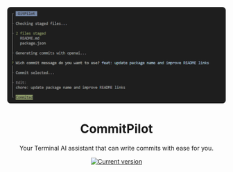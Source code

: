 <div align="center">
  <div>
    <img src=".github/screenshot.png" alt="CommitPilot"/>
    <h1 align="center">CommitPilot</h1>
  </div>
	<p>Your Terminal AI assistant that can write commits with ease for you.</p>
	<a href="https://www.npmjs.com/package/commitpilot"><img src="https://img.shields.io/npm/v/commitpilot" alt="Current version"></a>
</div>
